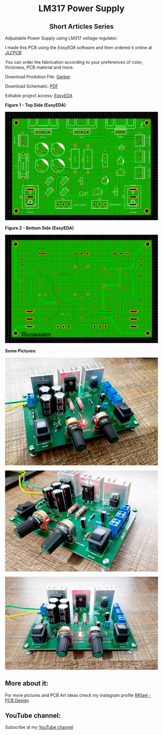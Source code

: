 
<h1 align="center"> LM317 Power Supply </h1>

<h2 align="center"> Short Articles Series </h2>

Adjustable Power Supply using LM317 voltage regulator.

I made this PCB using the *EasyEDA* software and then ordered it online at [*JLCPCB*](https://jlcpcb.com/IRG)

You can order the fabrication according to your preferences of color, thickness, PCB material and more.

Download Prodution File: [Gerber](https://github.com/rkfael/PCB-Power-Supply-LM317/blob/main/Gerber_Fonte%20de%20Alimenta%C3%A7%C3%A3o%20-%20LM317%20-%20V2.zip)

Download Schematic: [PDF](xxxxxxxx)

Editable project access: [*EasyEDA*](XXXXXXXXXX)

**Figure 1 - Top Side (EasyEDA)**

![showcase](https://github.com/rkfael/PCB-Power-Supply-LM317/blob/main/rootimages/Fonte%20de%20Alimenta%C3%A7%C3%A3o%20-%20LM317%20-%20TOP%20SIDE.png)

**Figure 2 - Bottom Side (EasyEDA)**

![showcase](https://github.com/rkfael/PCB-Power-Supply-LM317/blob/main/rootimages/Fonte%20de%20Alimenta%C3%A7%C3%A3o%20-%20LM317%20-%20BOTTOM%20SIDE.png)

**Some Pictures:**

![showcase](https://github.com/rkfael/PCB-Power-Supply-LM317/blob/main/rootimages/Picture%201.jpg)

![showcase](https://github.com/rkfael/PCB-Power-Supply-LM317/blob/main/rootimages/Picture%202.jpg)

![showcase](https://github.com/rkfael/PCB-Power-Supply-LM317/blob/main/rootimages/Picture%203.jpg)

## More about it:

For more pictures and PCB Art ideas check my instagram profile [RKfael - PCB Design](https://www.instagram.com/rkfael_pcb_design/)

## YouTube channel:

Subscribe at my [YouTube channel](https://www.youtube.com/channel/UCUXV45PUONuPi8HNMYXnK5g)

